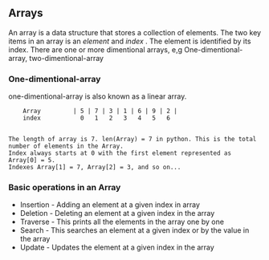 ## Arrays

An array is a data structure that stores a collection of elements. The two key items in an array is an  *element* and *index* . The element is identified by its index.
There are one or more dimentional arrays, e,g One-dimentional-array, two-dimentional-array

### One-dimentional-array 
one-dimentional-array is also known as a linear array.

        Array         | 5 | 7 | 3 | 1 | 6 | 9 | 2 |
        index           0   1   2   3   4   5   6


    The length of array is 7. len(Array) = 7 in python. This is the total number of elements in the Array.
    Index always starts at 0 with the first element represented as Array[0] = 5. 
    Indexes Array[1] = 7, Array[2] = 3, and so on...


### Basic operations in an Array 
* Insertion - Adding an element at a given index in array
* Deletion - Deleting an element at a given index in the array
* Traverse - This prints all the elements in the array one by one
* Search - This searches an element at a given index or by the value in the array
* Update - Updates the element at a given index in the array 
